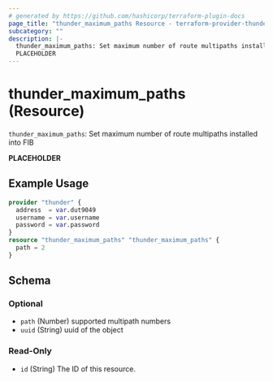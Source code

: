 ```yaml
---
# generated by https://github.com/hashicorp/terraform-plugin-docs
page_title: "thunder_maximum_paths Resource - terraform-provider-thunder"
subcategory: ""
description: |-
  thunder_maximum_paths: Set maximum number of route multipaths installed into FIB
  PLACEHOLDER
---
```


# thunder_maximum_paths (Resource)

`thunder_maximum_paths`: Set maximum number of route multipaths installed into FIB

__PLACEHOLDER__

## Example Usage

```terraform
provider "thunder" {
  address  = var.dut9049
  username = var.username
  password = var.password
}
resource "thunder_maximum_paths" "thunder_maximum_paths" {
  path = 2
}
```

<!-- schema generated by tfplugindocs -->
## Schema

### Optional

- `path` (Number) supported multipath numbers
- `uuid` (String) uuid of the object

### Read-Only

- `id` (String) The ID of this resource.


